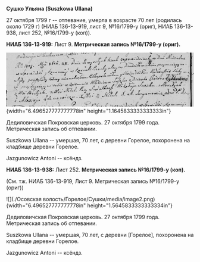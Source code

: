 **Сушко Ульяна (Suszkowa Ullana)**

27 октября 1799 г -- отпевание, умерла в возрасте 70 лет (родилась около
1729 г) (НИАБ 136-13-919, лист 9, №16/1799-у (ориг), НИАБ 136-13-938,
лист 252, №16/1799-у (коп)).

**НИАБ 136-13-919:** Лист 9. **Метрическая запись №16/1799-у (ориг).**

![](./media/f54269a5f1e417ca6cfc6f491ca0bcec68fd69d8.png){width="6.496527777777778in"
height="1.1645833333333333in"}

Дедиловичская Покровская церковь. 27 октября 1799 года. Метрическая
запись об отпевании.

Suszkowa Ullana -- умершая, 70 лет, с деревни Горелое, похоронена на
кладбище деревни Горелое.

Jazgunowicz Antoni -- ксёндз.

**НИАБ 136-13-938:** Лист 252. **Метрическая запись №16/1799-у (коп).**

(См. тж. НИАБ 136-13-919, Лист 9. Метрическая запись №16/1799-у (ориг))

![](./Осовская волость/Горелое/Сушки/media/image2.png){width="6.496527777777778in"
height="1.5645833333333334in"}

Дедиловичская Покровская церковь. 27 октября 1799 года. Метрическая
запись об отпевании.

Suszkowa Ullana -- умершая, 70 лет, с деревни \[Горелое\], похоронена на
кладбище деревни Горелое.

Jazgunowicz Antoni -- ксёндз.
